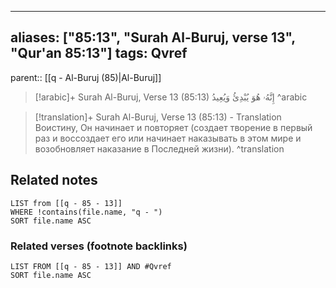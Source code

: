 
---
aliases: ["85:13", "Surah Al-Buruj, verse 13", "Qur'an 85:13"]
tags: Qvref
---

parent:: [[q - Al-Buruj (85)|Al-Buruj]]

> [!arabic]+ Surah Al-Buruj, Verse 13 (85:13)
> <span class="quran-arabic">إِنَّهُۥ هُوَ يُبْدِئُ وَيُعِيدُ</span>
^arabic

> [!translation]+ Surah Al-Buruj, Verse 13 (85:13) - Translation
> Воистину, Он начинает и повторяет (создает творение в первый раз и воссоздает его или начинает наказывать в этом мире и возобновляет наказание в Последней жизни).
^translation



## Related notes
```dataview
LIST from [[q - 85 - 13]]
WHERE !contains(file.name, "q - ")
SORT file.name ASC
```

### Related verses (footnote backlinks)
```dataview
LIST FROM [[q - 85 - 13]] AND #Qvref
SORT file.name ASC
```


